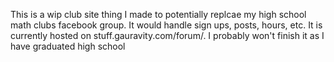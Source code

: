This is a wip club site thing I made to potentially replcae my high school math clubs facebook group. It would handle sign ups, posts, hours, etc. It is currently hosted on stuff.gauravity.com/forum/. I probably won't finish it as I have graduated high school
